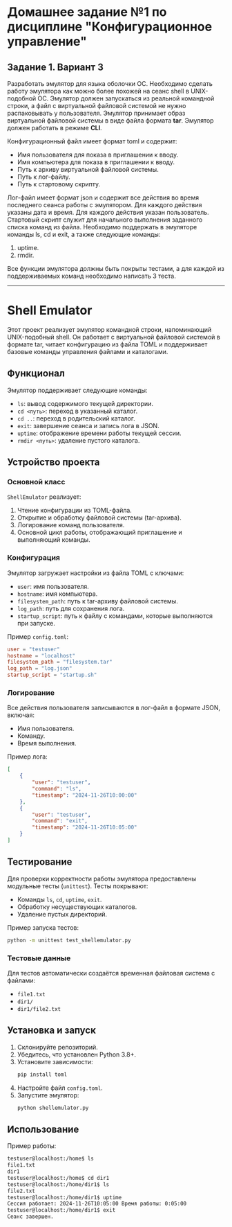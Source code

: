 # Домашнее задание №1 по дисциплине "Конфигурационное управление"

## Задание 1. Вариант 3

Разработать эмулятор для языка оболочки ОС. Необходимо сделать работу эмулятора 
как можно более похожей на сеанс shell в UNIX-подобной ОС. Эмулятор должен запускаться
из реальной командной строки, а файл с виртуальной файловой системой не нужно распаковывать 
у пользователя. Эмулятор принимает образ виртуальной файловой системы в виде файла формата 
**tar**. Эмулятор должен работать в режиме **CLI**.

Конфигурационный файл имеет формат toml и содержит:
- Имя пользователя для показа в приглашении к вводу.
- Имя компьютера для показа в приглашении к вводу.
- Путь к архиву виртуальной файловой системы.
- Путь к лог-файлу.
- Путь к стартовому скрипту.

Лог-файл имеет формат json и содержит все действия во время последнего сеанса работы с 
эмулятором. Для каждого действия указаны дата и время. Для каждого действия указан пользователь.
Стартовый скрипт служит для начального выполнения заданного списка команд из файла.
Необходимо поддержать в эмуляторе команды ls, cd и exit, а также следующие команды:

1. uptime.
2. rmdir.

Все функции эмулятора должны быть покрыты тестами, а для каждой из поддерживаемых команд необходимо написать 3 теста.

--- 

# Shell Emulator

Этот проект реализует эмулятор командной строки, напоминающий UNIX-подобный shell. 
Он работает с виртуальной файловой системой в формате tar, читает конфигурацию из файла TOML 
и поддерживает базовые команды управления файлами и каталогами.

## Функционал

Эмулятор поддерживает следующие команды:
- `ls`: вывод содержимого текущей директории.
- `cd <путь>`: переход в указанный каталог.
- `cd ..`: переход в родительский каталог.
- `exit`: завершение сеанса и запись лога в JSON.
- `uptime`: отображение времени работы текущей сессии.
- `rmdir <путь>`: удаление пустого каталога.

## Устройство проекта

### Основной класс

`ShellEmulator` реализует:
1. Чтение конфигурации из TOML-файла.
2. Открытие и обработку файловой системы (tar-архива).
3. Логирование команд пользователя.
4. Основной цикл работы, отображающий приглашение и выполняющий команды.

### Конфигурация

Эмулятор загружает настройки из файла TOML с ключами:
- `user`: имя пользователя.
- `hostname`: имя компьютера.
- `filesystem_path`: путь к tar-архиву файловой системы.
- `log_path`: путь для сохранения лога.
- `startup_script`: путь к файлу с командами, которые выполняются при запуске.

Пример `config.toml`:
```toml
user = "testuser"
hostname = "localhost"
filesystem_path = "filesystem.tar"
log_path = "log.json"
startup_script = "startup.sh"
```

### Логирование

Все действия пользователя записываются в лог-файл в формате JSON, включая:
- Имя пользователя.
- Команду.
- Время выполнения.

Пример лога:
```json
[
    {
        "user": "testuser",
        "command": "ls",
        "timestamp": "2024-11-26T10:00:00"
    },
    {
        "user": "testuser",
        "command": "exit",
        "timestamp": "2024-11-26T10:05:00"
    }
]
```

## Тестирование

Для проверки корректности работы эмулятора предоставлены модульные тесты (`unittest`). 
Тесты покрывают:
- Команды `ls`, `cd`, `uptime`, `exit`.
- Обработку несуществующих каталогов.
- Удаление пустых директорий.

Пример запуска тестов:
```bash
python -m unittest test_shellemulator.py
```

### Тестовые данные

Для тестов автоматически создаётся временная файловая система с файлами:
- `file1.txt`
- `dir1/`
- `dir1/file2.txt`

## Установка и запуск

1. Склонируйте репозиторий.
2. Убедитесь, что установлен Python 3.8+.
3. Установите зависимости:
   ```bash
   pip install toml
   ```
4. Настройте файл `config.toml`.
5. Запустите эмулятор:
   ```bash
   python shellemulator.py
   ```

## Использование

Пример работы:
```bash
testuser@localhost:/home$ ls
file1.txt
dir1
testuser@localhost:/home$ cd dir1
testuser@localhost:/home/dir1$ ls
file2.txt
testuser@localhost:/home/dir1$ uptime
Сессия работает: 2024-11-26T10:05:00 Время работы: 0:05:00
testuser@localhost:/home/dir1$ exit
Сеанс завершен.
```